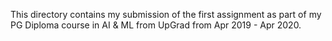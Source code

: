 This directory contains my submission of the first assignment as part of my PG Diploma course in AI & ML from UpGrad from Apr 2019 - Apr 2020.

